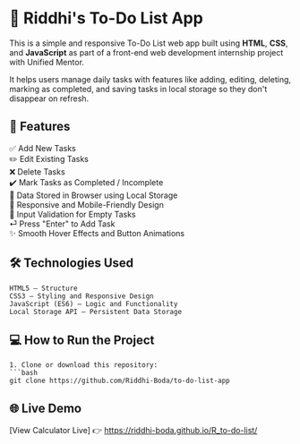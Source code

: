 # 📝 Riddhi's To-Do List App  

This is a simple and responsive To-Do List web app built using **HTML**, **CSS**, and **JavaScript** as part of a front-end web development internship project with Unified Mentor.

It helps users manage daily tasks with features like adding, editing, deleting, marking as completed, and saving tasks in local storage so they don't disappear on refresh.

## 📌 Features  

✅ Add New Tasks  
✏️ Edit Existing Tasks  
❌ Delete Tasks  
✔️ Mark Tasks as Completed / Incomplete  
💾 Data Stored in Browser using Local Storage  
📱 Responsive and Mobile-Friendly Design  
🧠 Input Validation for Empty Tasks  
⏎ Press "Enter" to Add Task  
✨ Smooth Hover Effects and Button Animations

## 🛠️ Technologies Used  
    HTML5 – Structure  
    CSS3 – Styling and Responsive Design  
    JavaScript (ES6) – Logic and Functionality  
    Local Storage API – Persistent Data Storage

## 💻 How to Run the Project  
    1. Clone or download this repository:  
    ```bash
    git clone https://github.com/Riddhi-Boda/to-do-list-app


## 🌐 Live Demo
[View Calculator Live]
👉 https://riddhi-boda.github.io/R_to-do-list/



